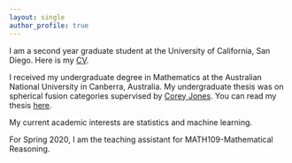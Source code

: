 ```yaml
---
layout: single
author_profile: true
---
```



I am a second year graduate student at the University of California, San Diego. Here is my [CV]({{"files/cv_4.pdf"|absolute_url}}
).


I received my undergraduate degree in Mathematics at the Australian National University in Canberra, Australia. My undergraduate thesis was on spherical fusion categories supervised by [Corey Jones](https://www.coreyjonesmath.com/). You can read my thesis [here](https://tqft.net/web/research/students/AnRanChen/). 


My current academic interests are statistics and machine learning. 


For Spring 2020, I am the teaching assistant for MATH109-Mathematical Reasoning. 